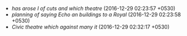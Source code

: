 - _has arose I of cuts and which theatre_ (2016-12-29 02:23:57 +0530)
 - _planning of saying Echo an buildings to a Royal_ (2016-12-29 02:23:58 +0530)
 - _Civic theatre which against many it_ (2016-12-29 02:32:17 +0530)
